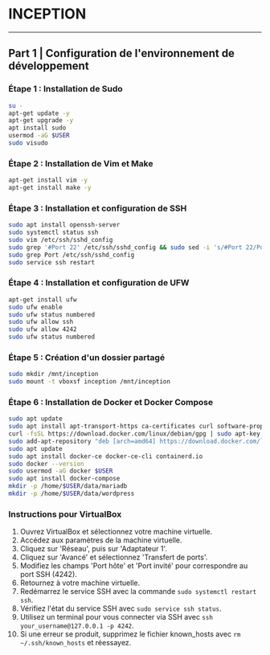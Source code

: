 # INCEPTION
---
## Part 1 | Configuration de l'environnement de développement

### Étape 1 : Installation de Sudo

```bash
su -
apt-get update -y
apt-get upgrade -y
apt install sudo
usermod -aG $USER
sudo visudo
```

### Étape 2 : Installation de Vim et Make

```bash
apt-get install vim -y
apt-get install make -y
```

### Étape 3 : Installation et configuration de SSH

```bash
sudo apt install openssh-server
sudo systemctl status ssh
sudo vim /etc/ssh/sshd_config
sudo grep '#Port 22' /etc/ssh/sshd_config && sudo sed -i 's/#Port 22/Port 4242/' /etc/ssh/sshd_config
sudo grep Port /etc/ssh/sshd_config
sudo service ssh restart
```

### Étape 4 : Installation et configuration de UFW

```bash
apt-get install ufw
sudo ufw enable
sudo ufw status numbered
sudo ufw allow ssh
sudo ufw allow 4242
sudo ufw status numbered
```

### Étape 5 : Création d'un dossier partagé

```bash
sudo mkdir /mnt/inception
sudo mount -t vboxsf inception /mnt/inception
```

### Étape 6 : Installation de Docker et Docker Compose

```bash
sudo apt update
sudo apt install apt-transport-https ca-certificates curl software-properties-common
curl -fsSL https://download.docker.com/linux/debian/gpg | sudo apt-key add -
sudo add-apt-repository "deb [arch=amd64] https://download.docker.com/linux/debian $(lsb_release -cs) stable"
sudo apt update
sudo apt install docker-ce docker-ce-cli containerd.io
sudo docker --version
sudo usermod -aG docker $USER
sudo apt install docker-compose
mkdir -p /home/$USER/data/mariadb
mkdir -p /home/$USER/data/wordpress
```
### Instructions pour VirtualBox

1. Ouvrez VirtualBox et sélectionnez votre machine virtuelle.
2. Accédez aux paramètres de la machine virtuelle.
3. Cliquez sur 'Réseau', puis sur 'Adaptateur 1'.
4. Cliquez sur 'Avancé' et sélectionnez 'Transfert de ports'.
5. Modifiez les champs 'Port hôte' et 'Port invité' pour correspondre au port SSH (4242).
6. Retournez à votre machine virtuelle.
7. Redémarrez le service SSH avec la commande `sudo systemctl restart ssh`.
8. Vérifiez l'état du service SSH avec `sudo service ssh status`.
9. Utilisez un terminal pour vous connecter via SSH avec `ssh your_username@127.0.0.1 -p 4242`.
10. Si une erreur se produit, supprimez le fichier known_hosts avec `rm ~/.ssh/known_hosts` et réessayez.

